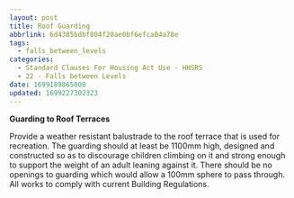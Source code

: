 ```yaml
---
layout: post
title: Roof Guarding
abbrlink: 6d4305bdbf804f20ae0bf6efca04a78e
tags:
  - falls_between_levels
categories:
  - Standard Clauses For Housing Act Use - HHSRS
  - 22 - Falls between Levels
date: 1699189865000
updated: 1699227302323
---
```


**Guarding to Roof Terraces**

Provide a weather resistant balustrade to the roof terrace that is used for recreation. The guarding should at least be 1100mm high, designed and constructed so as to discourage children climbing on it and strong enough to support the weight of an adult leaning against it. There should be no openings to guarding which would allow a 100mm sphere to pass through. All works to comply with current Building Regulations.
